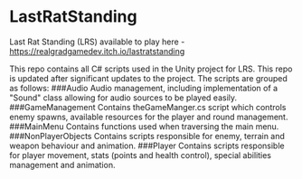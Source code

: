 # LastRatStanding

Last Rat Standing (LRS) available to play here - https://realgradgamedev.itch.io/lastratstanding

This repo contains all C# scripts used in the Unity project for LRS. This repo is updated after significant updates to the project. The scripts are grouped as follows:
###Audio
Audio management, including implementation of a "Sound" class allowing for audio sources to be played easily.
###GameManagement
Contains theGameManger.cs script which controls enemy spawns, available resources for the player and round management. 
###MainMenu
Contains functions used when traversing the main menu.
###NonPlayerObjects
Contains scripts responsible for enemy, terrain and weapon behaviour and animation.
###Player
Contains scripts responsible for player movement, stats (points and health control), special abilities management and animation.